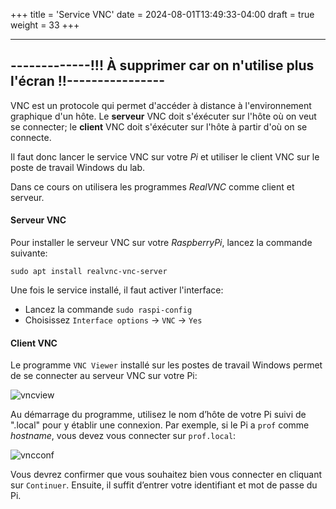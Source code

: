 +++
title = 'Service VNC'
date = 2024-08-01T13:49:33-04:00
draft = true
weight = 33
+++

-----------------------------------------------------------------------------
-------------!!! À supprimer car on n'utilise plus l'écran !!----------------
-----------------------------------------------------------------------------

VNC est un protocole qui permet d'accéder à distance à l'environnement graphique d'un hôte. Le **serveur** VNC doit s'éxécuter sur l'hôte où on veut se connecter; le **client** VNC doit s'éxécuter sur l'hôte à partir d'où on se connecte. 

Il faut donc lancer le service VNC sur votre _Pi_ et utiliser le client VNC sur le poste de travail Windows du lab.

Dans ce cours on utilisera les programmes _RealVNC_ comme client et serveur. 

#### Serveur VNC
Pour installer le serveur VNC sur votre _RaspberryPi_, lancez la commande suivante:

```
sudo apt install realvnc-vnc-server
```

Une fois le service installé, il faut activer l'interface:
+ Lancez la commande `sudo raspi-config` 
+ Choisissez `Interface options` -> `VNC` -> `Yes`


#### Client VNC
Le programme `VNC Viewer` installé sur les postes de travail Windows permet de se connecter au serveur VNC sur votre Pi:

![vncview](/420-314/images/vncview.png)

Au démarrage du programme, utilisez le nom d’hôte de votre Pi suivi de ".local" pour y établir une connexion. Par exemple, si le Pi a `prof` comme _hostname_, vous devez vous connecter sur `prof.local`:

![vncconf](/420-314/images/vncconf.png)

Vous devrez confirmer que vous souhaitez bien vous connecter en cliquant sur `Continuer`. Ensuite, il suffit d’entrer votre identifiant et mot de passe du Pi.